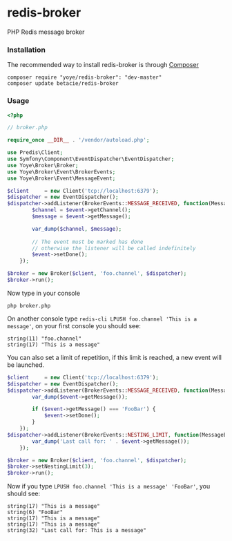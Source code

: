 redis-broker
============

PHP Redis message broker

### Installation

The recommended way to install redis-broker is through [Composer](http://getcomposer.org/)

```
composer require "yoye/redis-broker": "dev-master"
composer update betacie/redis-broker
```

### Usage

```php
<?php

// broker.php

require_once __DIR__ . '/vendor/autoload.php';

use Predis\Client;
use Symfony\Component\EventDispatcher\EventDispatcher;
use Yoye\Broker\Broker;
use Yoye\Broker\Event\BrokerEvents;
use Yoye\Broker\Event\MessageEvent;

$client     = new Client('tcp://localhost:6379');
$dispatcher = new EventDispatcher();
$dispatcher->addListener(BrokerEvents::MESSAGE_RECEIVED, function(MessageEvent $event) {
        $channel = $event->getChannel();
        $message = $event->getMessage();

        var_dump($channel, $message);
        
        // The event must be marked has done 
        // otherwise the listener will be called indefinitely
        $event->setDone();
    });

$broker = new Broker($client, 'foo.channel', $dispatcher);
$broker->run();
```

Now type in your console

```
php broker.php
```

On another console type `redis-cli LPUSH foo.channel 'This is a message'`, on your first console you should see:

```
string(11) "foo.channel"
string(17) "This is a message"
```

You can also set a limit of repetition, if this limit is reached, a new event will be launched.

```php
$client     = new Client('tcp://localhost:6379');
$dispatcher = new EventDispatcher();
$dispatcher->addListener(BrokerEvents::MESSAGE_RECEIVED, function(MessageEvent $event) {
        var_dump($event->getMessage());

        if ($event->getMessage() === 'FooBar') {
            $event->setDone();
        }
    });
$dispatcher->addListener(BrokerEvents::NESTING_LIMIT, function(MessageEvent $event) {
        var_dump('Last call for: ' . $event->getMessage());
    });

$broker = new Broker($client, 'foo.channel', $dispatcher);
$broker->setNestingLimit(3);
$broker->run();
```

Now if you type `LPUSH foo.channel 'This is a message' 'FooBar'`, you should see:

```
string(17) "This is a message"
string(6) "FooBar"
string(17) "This is a message"
string(17) "This is a message"
string(32) "Last call for: This is a message"

```
